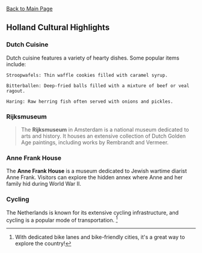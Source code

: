 [Back to Main Page](README.md)

## Holland Cultural Highlights

### Dutch Cuisine
Dutch cuisine features a variety of hearty dishes. Some popular items include:
```
Stroopwafels: Thin waffle cookies filled with caramel syrup.

Bitterballen: Deep-fried balls filled with a mixture of beef or veal ragout.

Haring: Raw herring fish often served with onions and pickles.
``` 
### Rijksmuseum

> The **Rijksmuseum** in Amsterdam is a national museum dedicated to arts and history. It houses an extensive collection of Dutch Golden Age paintings, including works by Rembrandt and Vermeer.

### Anne Frank House

The **Anne Frank House** is a museum dedicated to Jewish wartime diarist Anne Frank. Visitors can explore the hidden annex where Anne and her family hid during World War II.

### Cycling

The Netherlands is known for its extensive cycling infrastructure, and cycling is a popular mode of transportation.
[^1]

[^1]: With dedicated bike lanes and bike-friendly cities, it's a great way to explore the country!
